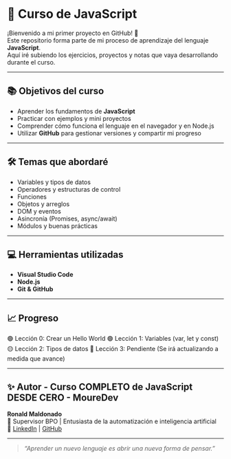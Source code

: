 # 🧠 Curso de JavaScript

¡Bienvenido a mi primer proyecto en GitHub! 🚀  
Este repositorio forma parte de mi proceso de aprendizaje del lenguaje **JavaScript**.  
Aquí iré subiendo los ejercicios, proyectos y notas que vaya desarrollando durante el curso.

---

## 📚 Objetivos del curso

- Aprender los fundamentos de **JavaScript**  
- Practicar con ejemplos y mini proyectos  
- Comprender cómo funciona el lenguaje en el navegador y en Node.js  
- Utilizar **GitHub** para gestionar versiones y compartir mi progreso

---

## 🛠️ Temas que abordaré

- Variables y tipos de datos  
- Operadores y estructuras de control  
- Funciones  
- Objetos y arreglos  
- DOM y eventos  
- Asincronía (Promises, async/await)  
- Módulos y buenas prácticas  

---

## 💻 Herramientas utilizadas

- **Visual Studio Code**  
- **Node.js**  
- **Git & GitHub**

---

## 📈 Progreso

🟢 Lección 0: Crear un Hello World
🟢 Lección 1: Variables (var, let y const)
🟡 Lección 2: Tipos de datos
🔴 Lección 3: Pendiente
(Se irá actualizando a medida que avance)

---

## ✨ Autor - Curso COMPLETO de JavaScript DESDE CERO - MoureDev

**Ronald Maldonado**  
📍 Supervisor BPO | Entusiasta de la automatización e inteligencia artificial  
🔗 [LinkedIn](Pendiente) | [GitHub]([#](https://github.com/rmaldonado-builds))

---

> _“Aprender un nuevo lenguaje es abrir una nueva forma de pensar.”_
